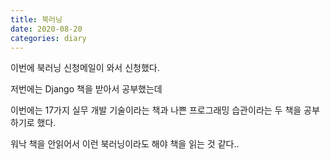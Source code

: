 ```yaml
---
title: 북러닝
date: 2020-08-20
categories: diary
---
```

이번에 북러닝 신청메일이 와서 신청했다.

저번에는 Django 책을 받아서 공부했는데

이번에는 17가지 실무 개발 기술이라는 책과 나쁜 프로그래밍 습관이라는 두 책을 공부하기로 했다.

워낙 책을 안읽어서 이런 북러닝이라도 해야 책을 읽는 것 같다..
